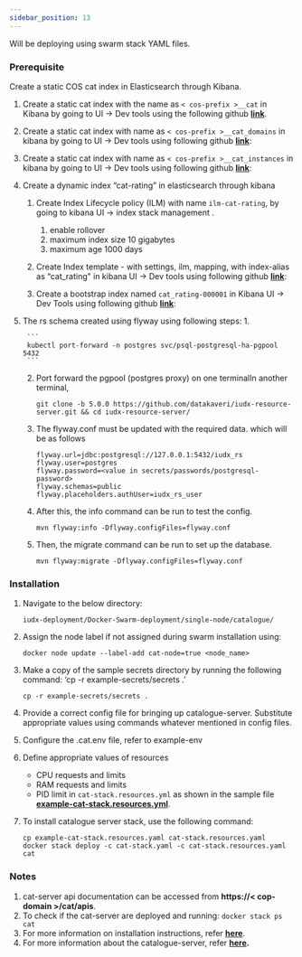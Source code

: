 ```yaml
---
sidebar_position: 13
---
```


Will be deploying using swarm stack YAML files.

### Prerequisite

Create a static COS cat index in Elasticsearch through Kibana.

1. Create a static cat index with the name as  `< cos-prefix >__cat` in Kibana by going to UI -> Dev tools using the following github 
       **[link](https://github.com/karthickp432001/iudx-developer-docs/blob/main/mapping/1.json)**.

2. Create a static cat index with name as  `< cos-prefix >__cat_domains` in  kibana  by going to  UI -> Dev tools using following github **[link](https://github.com/karthickp432001/iudx-developer-docs/blob/main/mapping/2.json)**:

3. Create a static cat index with name as  `< cos-prefix >__cat_instances` in  kibana  by going to  UI -> Dev tools using following github **[link](https://github.com/karthickp432001/iudx-developer-docs/blob/main/mapping/3.json)**:

4. Create a  dynamic index “cat-rating” in elasticsearch through kibana 
    1. Create Index Lifecycle policy (ILM) with name `ilm-cat-rating`, by going to kibana  UI -> index stack management .
        
       1. enable rollover
       2. maximum index size 10 gigabytes
       3. maximum age 1000 days

    2. Create Index template - with settings, ilm, mapping, with index-alias as “cat_rating" in kibana  UI -> Dev tools using following github **[link](https://github.com/karthickp432001/iudx-developer-docs/blob/main/mapping/4.json)**:
    
    3. Create a bootstrap index named `cat_rating-000001` in Kibana UI -> Dev Tools using following github **[link](https://github.com/karthickp432001/iudx-developer-docs/blob/main/mapping/5.json)**:

5. The rs schema created using flyway using following steps:
    1. 
    
        ```
        kubectl port-forward -n postgres svc/psql-postgresql-ha-pgpool 5432
        ```

    2. Port forward the pgpool (postgres proxy) on one terminalIn another terminal, 

        ```
        git clone -b 5.0.0 https://github.com/datakaveri/iudx-resource-server.git && cd iudx-resource-server/
        ```

    3. The flyway.conf must be updated with the required data. which will be as follows
        
        ```
        flyway.url=jdbc:postgresql://127.0.0.1:5432/iudx_rs
        flyway.user=postgres
        flyway.password=<value in secrets/passwords/postgresql-password>  
        flyway.schemas=public
        flyway.placeholders.authUser=iudx_rs_user
        ```

    4. After this, the info command can be run to test the config.
    
        ```
        mvn flyway:info -Dflyway.configFiles=flyway.conf
        ```

    5. Then, the migrate command can be run to set up the database.
    
        ```
        mvn flyway:migrate -Dflyway.configFiles=flyway.conf
        ```

### Installation

1. Navigate to the below directory:
    ```
    iudx-deployment/Docker-Swarm-deployment/single-node/catalogue/
    ```
2. Assign the node label if not assigned during swarm installation using:

    ```
    docker node update --label-add cat-node=true <node_name>
    ```

3. Make a copy of the sample secrets directory by running the following command: ‘cp -r example-secrets/secrets .’
    ```
    cp -r example-secrets/secrets .
    ```

4. Provide a correct config file for bringing up catalogue-server. Substitute appropriate values using commands whatever mentioned in config files.

5. Configure the .cat.env file, refer to example-env

6. Define appropriate values of resources 

    + CPU requests and limits
    + RAM requests and limits
    + PID limit
    in `cat-stack.resources.yml` as shown in the sample file **[example-cat-stack.resources.yml](https://github.com/datakaveri/iudx-deployment/blob/4.5.0/Docker-Swarm-deployment/single-node/catalogue/example-cat-stack.resources.yaml)**.

7. To install catalogue server stack, use the following command:

    ```
    cp example-cat-stack.resources.yaml cat-stack.resources.yaml
    docker stack deploy -c cat-stack.yaml -c cat-stack.resources.yaml cat
    ```

### Notes

1. cat-server api documentation can be accessed from **https://< cop-domain >/cat/apis**.
2. To check if the cat-server are deployed and running: `docker stack ps cat`
3. For more information on installation instructions, refer **[here](https://github.com/datakaveri/iudx-deployment/tree/4.5.0/Docker-Swarm-deployment/single-node/catalogue)**.
4. For more information about the catalogue-server, refer **[here](https://github.com/datakaveri/iudx-deployment/tree/4.5.0/Docker-Swarm-deployment/single-node/catalogue).**
